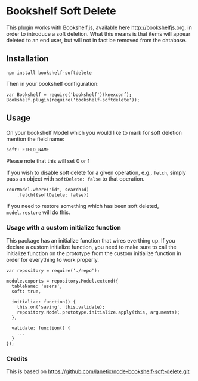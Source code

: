 # Bookshelf Soft Delete
This plugin works with Bookshelf.js, available here http://bookshelfjs.org, in
order to introduce a soft deletion. What this means is that items will appear
deleted to an end user, but will not in fact be removed from the database.

## Installation
  
    npm install bookshelf-softdelete

Then in your bookshelf configuration:

    var Bookshelf = require('bookshelf')(knexconf);
    Bookshelf.plugin(require('bookshelf-softdelete'));

## Usage

On your bookshelf Model which you would like to mark for soft deletion mention the field name:

    soft: FIELD_NAME 


Please note that this will set 0 or 1

If you wish to disable soft delete for a given operation, e.g., `fetch`, simply
pass an object with `softDelete: false` to that operation.

    YourModel.where("id", searchId)
        .fetch({softDelete: false})

If you need to restore something which has been soft deleted, `model.restore`
will do this.

### Usage with a custom initialize function

This package has an initialize function that wires everthing up. If you declare a custom initialize function, you need to make sure to call the initialize function on the prototype from the custom initialize function in order for everything to work properly.

    var repository = require('./repo');

    module.exports = repository.Model.extend({
      tableName: 'users',
      soft: true,

      initialize: function() {
        this.on('saving', this.validate);
        repository.Model.prototype.initialize.apply(this, arguments);
      },

      validate: function() {
        ...
      }
    });



### Credits
This is based on https://github.com/lanetix/node-bookshelf-soft-delete.git
